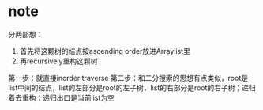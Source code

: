 # note

分两部想：
1. 首先将这颗树的结点按ascending order放进Arraylist里
2. 再recursively重构这颗树

第一步：就直接inorder traverse 
第二步：和二分搜索的思想有点类似，root是list中间的结点，list的左部分是root的左子树，list的右部分是root的右子树；递归着去重构；递归出口是当前list为空